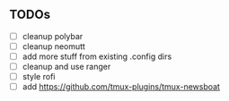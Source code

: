 ## TODOs

- [ ] cleanup polybar
- [ ] cleanup neomutt
- [ ] add more stuff from existing .config dirs
- [ ] cleanup and use ranger
- [ ] style rofi
- [ ] add https://github.com/tmux-plugins/tmux-newsboat
